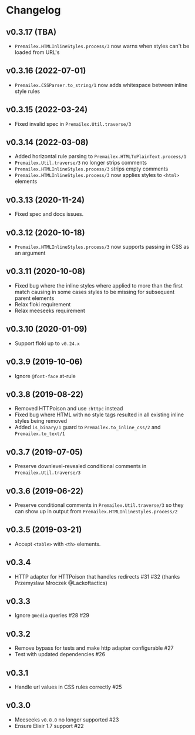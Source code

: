 # Changelog

## v0.3.17 (TBA)

* `Premailex.HTMLInlineStyles.process/3` now warns when styles can't be loaded from URL's

## v0.3.16 (2022-07-01)

* `Premailex.CSSParser.to_string/1` now adds whitespace between inline style rules

## v0.3.15 (2022-03-24)

* Fixed invalid spec in `Premailex.Util.traverse/3`

## v0.3.14 (2022-03-08)

* Added horizontal rule parsing to `Premailex.HTMLToPlainText.process/1`
* `Premailex.Util.traverse/3` no longer strips comments
* `Premailex.HTMLInlineStyles.process/3` strips empty comments
* `Premailex.HTMLInlineStyles.process/3` now applies styles to `<html>` elements

## v0.3.13 (2020-11-24)

* Fixed spec and docs issues.

## v0.3.12 (2020-10-18)

* `Premailex.HTMLInlineStyles.process/3` now supports passing in CSS as an argument

## v0.3.11 (2020-10-08)

* Fixed bug where the inline styles where applied to more than the first match causing in some cases styles to be missing for subsequent parent elements
* Relax floki requirement
* Relax meeseeks requirement

## v0.3.10 (2020-01-09)

* Support floki up to `v0.24.x`

## v0.3.9 (2019-10-06)

* Ignore `@font-face` at-rule

## v0.3.8 (2019-08-22)

* Removed HTTPoison and use `:httpc` instead
* Fixed bug where HTML with no style tags resulted in all existing inline styles being removed
* Added `is_binary/1` guard to `Premailex.to_inline_css/2` and `Premailex.to_text/1`

## v0.3.7 (2019-07-05)

* Preserve downlevel-revealed conditional comments in `Premailex.Util.traverse/3`

## v0.3.6 (2019-06-22)

* Preserve conditional comments in `Premailex.Util.traverse/3` so they can show up in output from `Premailex.HTMLInlineStyles.process/2`

## v0.3.5 (2019-03-21)

* Accept `<table>` with `<th>` elements.

## v0.3.4

* HTTP adapter for HTTPoison that handles redirects #31 #32 (thanks Przemyslaw Mroczek @Lackoftactics)

## v0.3.3

* Ignore `@media` queries  #28 #29

## v0.3.2

* Remove bypass for tests and make http adapter configurable #27
* Test with updated dependencies #26

## v0.3.1

* Handle url values in CSS rules correctly #25

## v0.3.0

* Meeseeks `v0.8.0` no longer supported #23
* Ensure Elixir 1.7 support #22
